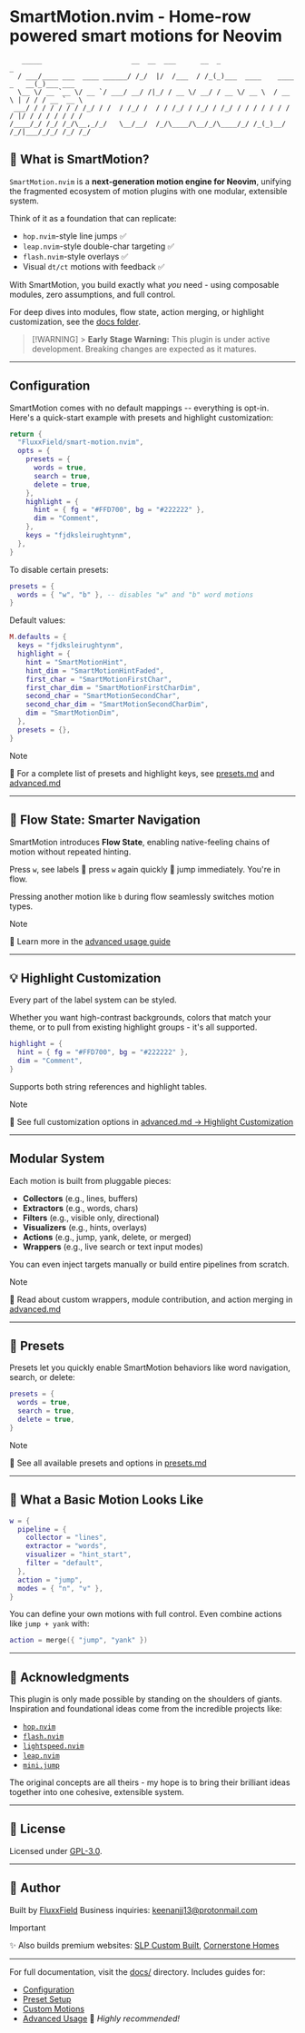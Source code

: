 # SmartMotion.nvim - Home-row powered smart motions for Neovim

```
   _____                      __  __  ___      __  _                          _
  / ___/____ ___  ____ ______/ /_/  |/  /___  / /_(_)___  ____    ____ _   __(_)___ ___
  \__ \/ __ `__ \/ __ `/ ___/ __/ /|_/ / __ \/ __/ / __ \/ __ \  / __ \ | / / / __ `__ \
 ___/ / / / / / / /_/ / /  / /_/ /  / / /_/ / /_/ / /_/ / / / / / / / / |/ / / / / / / /
/____/_/ /_/ /_/\__,_/_/   \__/__/  /_/\____/\__/_/\____/_/ /_(_)__/ /_/|___/_/_/ /_/ /_/
```

## 🚀 What is SmartMotion?

`SmartMotion.nvim` is a **next-generation motion engine for Neovim**, unifying the fragmented ecosystem of motion plugins with one modular, extensible system.

Think of it as a foundation that can replicate:

- `hop.nvim`-style line jumps ✅
- `leap.nvim`-style double-char targeting ✅
- `flash.nvim`-style overlays ✅
- Visual `dt/ct` motions with feedback ✅

With SmartMotion, you build exactly what _you_ need - using composable modules, zero assumptions, and full control.

For deep dives into modules, flow state, action merging, or highlight customization, see the [docs folder](./docs).

> [!WARNING] > **Early Stage Warning:** This plugin is under active development. Breaking changes are expected as it matures.

---

## Configuration

SmartMotion comes with no default mappings -- everything is opt-in. Here's a quick-start example with presets and highlight customization:

```lua
return {
  "FluxxField/smart-motion.nvim",
  opts = {
    presets = {
      words = true,
      search = true,
      delete = true,
    },
    highlight = {
      hint = { fg = "#FFD700", bg = "#222222" },
      dim = "Comment",
    },
    keys = "fjdksleirughtynm",
  },
}
```

To disable certain presets:

```lua
presets = {
  words = { "w", "b" }, -- disables "w" and "b" word motions
}
```

Default values:

```lua
M.defaults = {
  keys = "fjdksleirughtynm",
  highlight = {
    hint = "SmartMotionHint",
    hint_dim = "SmartMotionHintFaded",
    first_char = "SmartMotionFirstChar",
    first_char_dim = "SmartMotionFirstCharDim",
    second_char = "SmartMotionSecondChar",
    second_char_dim = "SmartMotionSecondCharDim",
    dim = "SmartMotionDim",
  },
  presets = {},
}
```

> [!NOTE]
> 📖 For a complete list of presets and highlight keys, see [presets.md](/docs/presets.md) and [advanced.md](/docs/advanced.md)

---

## 🌊 Flow State: Smarter Navigation

SmartMotion introduces **Flow State**, enabling native-feeling chains of motion without repeated hinting.

Press `w`, see labels  press `w` again quickly  jump immediately. You're in flow.

Pressing another motion like `b` during flow seamlessly switches motion types.

> [!NOTE]
> 📖 Learn more in the [advanced usage guide](./docs/advanced.md#-flow-state-behavior)

---

## 💡 Highlight Customization

Every part of the label system can be styled.

Whether you want high-contrast backgrounds, colors that match your theme, or to pull from existing highlight groups - it's all supported.

```lua
highlight = {
  hint = { fg = "#FFD700", bg = "#222222" },
  dim = "Comment",
}
```

Supports both string references and highlight tables.

> [!NOTE]
> 📖 See full customization options in [advanced.md → Highlight Customization](./docs/advanced.md#-highlight-customization)

---

## Modular System

Each motion is built from pluggable pieces:

- **Collectors** (e.g., lines, buffers)
- **Extractors** (e.g., words, chars)
- **Filters** (e.g., visible only, directional)
- **Visualizers** (e.g., hints, overlays)
- **Actions** (e.g., jump, yank, delete, or merged)
- **Wrappers** (e.g., live search or text input modes)

You can even inject targets manually or build entire pipelines from scratch.

> [!NOTE]
> 📖 Read about custom wrappers, module contribution, and action merging in [advanced.md](./docs/advanced.md)

---

## 🎯 Presets

Presets let you quickly enable SmartMotion behaviors like word navigation, search, or delete:

```lua
presets = {
  words = true,
  search = true,
  delete = true,
}
```

> [!NOTE]
> 📖 See all available presets and options in [presets.md](./docs/presets.md)

---

## 🔬 What a Basic Motion Looks Like

```lua
w = {
  pipeline = {
    collector = "lines",
    extractor = "words",
    visualizer = "hint_start",
    filter = "default",
  },
  action = "jump",
  modes = { "n", "v" },
}
```

You can define your own motions with full control. Even combine actions like `jump + yank` with:

```lua
action = merge({ "jump", "yank" })
```

---

## 🙏 Acknowledgments

This plugin is only made possible by standing on the shoulders of giants. Inspiration and foundational ideas come from the incredible projects like:

- [`hop.nvim`](https://github.com/phaazon/hop.nvim)
- [`flash.nvim`](https://github.com/folke/flash.nvim)
- [`lightspeed.nvim`](https://github.com/ggandor/lightspeed.nvim)
- [`leap.nvim`](https://github.com/ggandor/leap.nvim)
- [`mini.jump`](https://github.com/echasnovski/mini.nvim#mini.jump)

The original concepts are all theirs - my hope is to bring their brilliant ideas together into one cohesive, extensible system.

---

## 📜 License

Licensed under [GPL-3.0](https://www.gnu.org/licenses/gpl-3.0.html).

---

## 👤 Author

Built by [FluxxField](https://github.com/FluxxField)
Business inquiries: [keenanjj13@protonmail.com](mailto:keenanjj13@protonmail.com)

> [!IMPORTANT]
> ✨ Also builds premium websites: [SLP Custom Built](https://www.slpcustombuilt.com), [Cornerstone Homes](https://www.cornerstonehomesok.com)

---

For full documentation, visit the [docs/](./docs) directory. Includes guides for:

- [Configuration](./docs/config.md)
- [Preset Setup](./docs/presets.md)
- [Custom Motions](./docs/custom_motion.md)
- [Advanced Usage](./docs/advanced.md)  _Highly recommended!_
